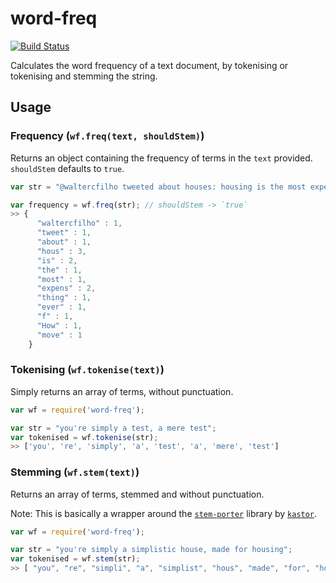 word-freq
=========
[![Build Status](https://travis-ci.org/waltervascarvalho/word-freq.svg?branch=master)](https://travis-ci.org/waltervascarvalho/word-freq)

Calculates the word frequency of a text document, by tokenising or tokenising and stemming the string.

## Usage

### Frequency (`wf.freq(text, shouldStem)`)
Returns an object containing the frequency of terms in the `text` provided. `shouldStem` defaults to `true`.
```javascript
var str = "@waltercfilho tweeted about houses: housing is the most expensive thing ever f#!*. How expensive is moving house?";

var frequency = wf.freq(str); // shouldStem -> `true`
>> {  
      "waltercfilho" : 1,
      "tweet" : 1,
      "about" : 1,
      "hous" : 3,
      "is" : 2,
      "the" : 1,
      "most" : 1,
      "expens" : 2,
      "thing" : 1,
      "ever" : 1,
      "f" : 1,
      "How" : 1,
      "move" : 1
    }
```


### Tokenising (`wf.tokenise(text)`)
Simply returns an array of terms, without punctuation.

```javascript
var wf = require('word-freq');

var str = "you're simply a test, a mere test";
var tokenised = wf.tokenise(str);
>> ['you', 're', 'simply', 'a', 'test', 'a', 'mere', 'test']

```

### Stemming (`wf.stem(text)`)
Returns an array of terms, stemmed and without punctuation.

Note: This is basically a wrapper around the [`stem-porter`](https://www.npmjs.org/package/stem-porter) library by [`kastor`](https://www.npmjs.org/~kastor).

```javascript
var wf = require('word-freq');

var str = "you're simply a simplistic house, made for housing";
var tokenised = wf.stem(str);
>> [ "you", "re", "simpli", "a", "simplist", "hous", "made", "for", "hous" ],
```

